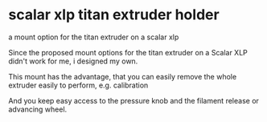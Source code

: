 # scalar xlp titan extruder holder
a mount option for the titan extruder on a scalar xlp

Since the proposed mount options for the titan extruder on a Scalar
XLP didn't work for me, i designed my own.

This mount has the advantage, that you can easily remove the whole
extruder easily to perform, e.g. calibration

And you keep easy access to the pressure knob and the filament release
or advancing wheel.


